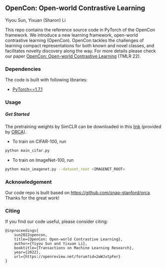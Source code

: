 ## OpenCon: Open-world Contrastive Learning
Yiyou Sun, Yixuan (Sharon) Li


This repo contains the reference source code in PyTorch of the OpenCon framework. 
We introduce a new learning framework, open-world contrastive learning (OpenCon). 
OpenCon tackles the challenges of learning compact representations for both known 
and novel classes, and facilitates novelty discovery along the way. 
For more details please check our paper [OpenCon: Open-world Contrastive Learning](https://arxiv.org/abs/2208.02764) 
(TMLR 22). 

### Dependencies

The code is built with following libraries:

- [PyTorch==1.7.1](https://pytorch.org/)

### Usage

##### Get Started

The pretraining weights by SimCLR can be downloaded in this [link](https://drive.google.com/file/d/19tvqJYjqyo9rktr3ULTp_E33IqqPew0D/view?usp=sharing)
(provided by [ORCA](https://github.com/snap-stanford/orca)).

- To train on CIFAR-100, run

```bash
python main_cifar.py
```

- To train on ImageNet-100, run
```bash
python main_imagenet.py --dataset_root <IMAGENET_ROOT>
```

### Acknowledgement

Our code repo is built based on https://github.com/snap-stanford/orca. Thanks for the great work!

### Citing

If you find our code useful, please consider citing:

```
@inproceedings{
    sun2022opencon,
    title={OpenCon: Open-world Contrastive Learning},
    author={Yiyou Sun and Yixuan Li},
    booktitle={Transactions on Machine Learning Research},
    year={2022},
    url={https://openreview.net/forum?id=2wWJxtpFer}
}
```
